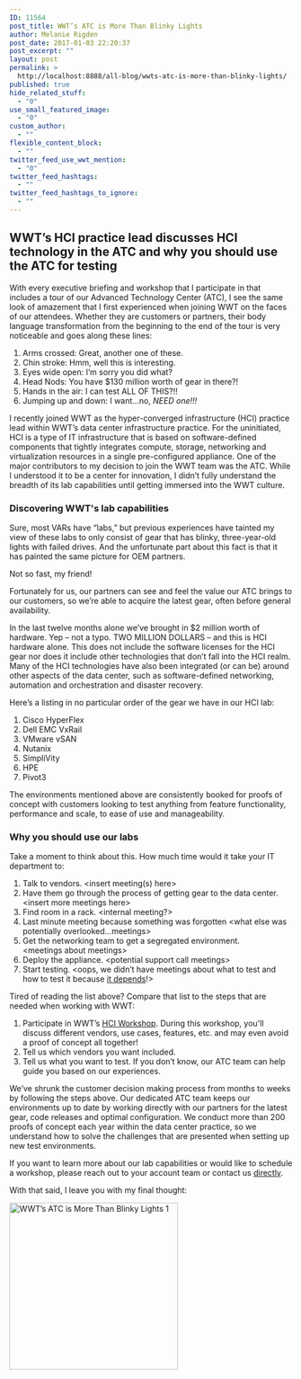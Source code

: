 ```yaml
---
ID: 11564
post_title: WWT’s ATC is More Than Blinky Lights
author: Melanie Rigden
post_date: 2017-01-03 22:20:37
post_excerpt: ""
layout: post
permalink: >
  http://localhost:8888/all-blog/wwts-atc-is-more-than-blinky-lights/
published: true
hide_related_stuff:
  - "0"
use_small_featured_image:
  - "0"
custom_author:
  - ""
flexible_content_block:
  - ""
twitter_feed_use_wwt_mention:
  - "0"
twitter_feed_hashtags:
  - ""
twitter_feed_hashtags_to_ignore:
  - ""
---
```

<h2>WWT’s HCI practice lead discusses HCI technology in the ATC and why you should use the ATC for testing</h2>
With every executive briefing and workshop that I participate in that includes a tour of our Advanced Technology Center (ATC), I see the same look of amazement that I first experienced when joining WWT on the faces of our attendees. Whether they are customers or partners, their body language transformation from the beginning to the end of the tour is very noticeable and goes along these lines:
<ol>
	<li>Arms crossed: Great, another one of these.</li>
	<li>Chin stroke: Hmm, well this is interesting.</li>
	<li>Eyes wide open: I’m sorry you did what?</li>
	<li>Head Nods: You have $130 million worth of gear in there?!</li>
	<li>Hands in the air: I can test ALL OF THIS?!!</li>
	<li>Jumping up and down: I want…no, <em>NEED</em> <em>one!!!</em></li>
</ol>
I recently joined WWT as the hyper-converged infrastructure (HCI) practice lead within WWT’s data center infrastructure practice. For the uninitiated, HCI is a type of IT infrastructure that is based on software-defined components that tightly integrates compute, storage, networking and virtualization resources in a single pre-configured appliance. One of the major contributors to my decision to join the WWT team was the ATC. While I understood it to be a center for innovation, I didn’t fully understand the breadth of its lab capabilities until getting immersed into the WWT culture.
<h3>Discovering WWT's lab capabilities</h3>
Sure, most VARs have “labs,” but previous experiences have tainted my view of these labs to only consist of gear that has blinky, three-year-old lights with failed drives. And the unfortunate part about this fact is that it has painted the same picture for OEM partners.

Not so fast, my friend!

Fortunately for us, our partners can see and feel the value our ATC brings to our customers, so we’re able to acquire the latest gear, often before general availability.

In the last twelve months alone we’ve brought in $2 million worth of hardware. Yep – not a typo. TWO MILLION DOLLARS – and this is HCI hardware alone. This does not include the software licenses for the HCI gear nor does it include other technologies that don’t fall into the HCI realm. Many of the HCI technologies have also been integrated (or can be) around other aspects of the data center, such as software-defined networking, automation and orchestration and disaster recovery.

Here’s a listing in no particular order of the gear we have in our HCI lab:
<ol>
	<li>Cisco HyperFlex</li>
	<li>Dell EMC VxRail</li>
	<li>VMware vSAN</li>
	<li>Nutanix</li>
	<li>SimpliVity</li>
	<li>HPE</li>
	<li>Pivot3</li>
</ol>
The environments mentioned above are consistently booked for proofs of concept with customers looking to test anything from feature functionality, performance and scale, to ease of use and manageability.
<h3>Why you should use our labs</h3>
Take a moment to think about this. How much time would it take your IT department to:
<ol>
	<li>Talk to vendors. &lt;insert meeting(s) here&gt;</li>
	<li>Have them go through the process of getting gear to the data center. &lt;insert more meetings here&gt;</li>
	<li>Find room in a rack. &lt;internal meeting?&gt;</li>
	<li>Last minute meeting because something was forgotten &lt;what else was potentially overlooked...meetings&gt;</li>
	<li>Get the networking team to get a segregated environment. &lt;meetings about meetings&gt;</li>
	<li>Deploy the appliance. &lt;potential support call meetings&gt;</li>
	<li>Start testing. &lt;oops, we didn’t have meetings about what to test and how to test it because <a href="https://www2.wwt.com/all-blog/how-to-decide-between-converged-and-hyper-converged-infrastructure/">it depends</a>!&gt;</li>
</ol>
Tired of reading the list above? Compare that list to the steps that are needed when working with WWT:
<ol>
	<li>Participate in WWT’s <a href="https://www2.wwt.com/workshop/hyper-converged-infrastructure-workshop/">HCI Workshop</a>. During this workshop, you'll discuss different vendors, use cases, features, etc. and may even avoid a proof of concept all together!</li>
	<li>Tell us which vendors you want included.</li>
	<li>Tell us what you want to test. If you don’t know, our ATC team can help guide you based on our experiences.</li>
</ol>
We’ve shrunk the customer decision making process from months to weeks by following the steps above. Our dedicated ATC team keeps our environments up to date by working directly with our partners for the latest gear, code releases and optimal configuration. We conduct more than 200 proofs of concept each year within the data center practice, so we understand how to solve the challenges that are presented when setting up new test environments.

If you want to learn more about our lab capabilities or would like to schedule a workshop, please reach out to your account team or contact us <a href="https://www2.wwt.com/contact-us/">directly</a>.

With that said, I leave you with my final thought:

<a href="http://localhost:8888/wp-content/uploads/2017/01/wwts-atc-is-more-than-blinky-lights.jpg" rel="attachment wp-att-11566"><img class="wp-image-11566 size-medium aligncenter" src="http://localhost:8888/wp-content/uploads/2017/01/wwts-atc-is-more-than-blinky-lights-e1483481818766-300x297.jpg" alt="WWT’s ATC is More Than Blinky Lights 1" width="300" height="297" /></a>